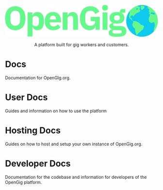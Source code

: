 <div align="center">
<img src="../frontend/public/OpenGig.svg" alt="OpenGig Logo" style="height: 30%; width: auto;">

A platform built for gig workers and customers.

</div>

# Docs
Documentation for OpenGIg.org.

# User Docs
Guides and information on how to use the platform

# Hosting Docs
Guides on how to host and setup your own instance of OpenGig.org.

# Developer Docs
Documentation for the codebase and information for developers of the OpenGig platform.
